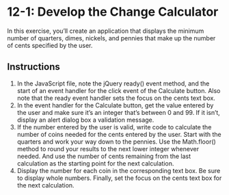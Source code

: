# 12-1: Develop the Change Calculator
In this exercise, you’ll create an application that displays the minimum number of quarters, dimes, nickels, and pennies that make up the number of cents specified by the user.
## Instructions
1. In the JavaScript file, note the jQuery ready() event method, and the start of an event handler for the click event of the Calculate button. Also note that the ready event handler sets the focus on the cents text box.
2. In the event handler for the Calculate button, get the value entered by the user and make sure it’s an integer that’s between 0 and 99. If it isn’t, display an alert dialog box a validation message.
3. If the number entered by the user is valid, write code to calculate the number of coins needed for the cents entered by the user. Start with the quarters and work your way down to the pennies. Use the Math.floor() method to round your results to the next lower integer whenever needed. And use the number of cents remaining from the last calculation as the starting point for the next calculation.
4. Display the number for each coin in the corresponding text box. Be sure to display whole numbers. Finally, set the focus on the cents text box for the next calculation.